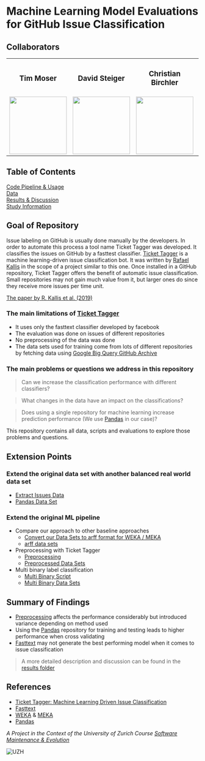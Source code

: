# Machine Learning Model Evaluations for GitHub Issue Classification



## Collaborators




<table style="width:100%; border-collapse:collapse; border: 0;">
  <tr>
    <td>
            <h3 align="center">Tim Moser</h3>
    </td>
    <td>
            <h3 align="center">David Steiger</h3>
    </td>
    <td>
            <h3 align="center">Christian Birchler</h3>
    </td>
    <td>
            <h3 align="center">Lara Fried</h3>
    </td>
    <td>
            <h3 align="center">Sebastiano Panichella</h3>
    </td>
    <td>
            <h3 align="center">Rafael Kallis</h3>
    </td>
  </tr>
  <tr>
    <td>
            <img src="https://avatars0.githubusercontent.com/u/56076095?s=460&u=b18b975c4570628eee4fa5d24439c384f1f70c6c&v=4" width="150" />
    </td>
    <td>
            <img src="https://avatars2.githubusercontent.com/u/55451472?s=460&u=0728bfc37d68f34357ac2825ae14a4af715c6ebd&v=4" width="150" />
    </td>
    <td>
            <img src="https://avatars0.githubusercontent.com/u/33133633?s=460&u=0c04c3ba77c1a999f0d087646c38b4902a1c665a&v=4" width="150" />
    </td>
    <td>
            <img src="https://avatars3.githubusercontent.com/u/34027454?s=460&v=4" width="150" />
    </td>
    <td>
            <img src="https://avatars1.githubusercontent.com/u/5339914?s=460&u=ea140c59718ae85b6b33fa97cabb4232a084f30a&v=4" width="150" />
    </td>
    <td>
            <img src="https://avatars3.githubusercontent.com/u/9661903?s=460&u=ae6e33f486ad0fed762cb7d8f1e07d4540130b27&v=4" width="150" />
    </td>
  </tr>
</table>


## Table of Contents
[Code Pipeline & Usage](./code-pipeline)  
[Data](./datasets)  
[Results & Discussion](./results)  
[Study Information](./study)

## Goal of Repository
Issue labeling on GitHub is usually done manually by the developers. In order to automate this process a tool name Ticket Tagger was developed. It classifies the issues on GitHub by a fasttest classifier. [Ticket Tagger](https://github.com/rafaelkallis/ticket-tagger/tree/master/src) is a machine learning-driven issue classification bot. It was written by [Rafael Kallis](https://github.com/rafaelkallis) in the scope of a project similar to this one. Once installed in a GitHub repository, Ticket Tagger offers the benefit of automatic issue classification. Small repositories may not gain much value from it, but larger ones do since they receive more issues per time unit.

[The paper by R. Kallis et al. (2019)](https://doi.org/10.1109/ICSME.2019.00070)   

### The main limitations of [Ticket Tagger](https://github.com/rafaelkallis/ticket-tagger/tree/master/src)
- It uses only the fasttext classifier developed by facebook
- The evaluation was done on issues of different repositories
- No preprocessing of the data was done
- The data sets used for training come from lots of different repositories by fetching data using [Google Big Query GitHub Archive](https://codelabs.developers.google.com/codelabs/bigquery-github#0)

### The main problems or questions we address in this repository 
>Can we increase the classification performance with different classifiers?

>What changes in the data have an impact on the classifications?

>Does using a single repository for machine learning increase prediction performance (We use [Pandas](https://github.com/pandas-dev/pandas) in our case)?

This repository contains all data, scripts and evaluations to explore those problems and questions.

## Extension Points  
### Extend the original data set with another balanced real world data set  
* [Extract Issues Data](./code-pipeline/README.md)
* [Pandas Data Set](./datasets/README.md)
### Extend the original ML pipeline
* Compare our approach to other baseline approaches
    * [Convert our Data Sets to arff format for WEKA / MEKA](./code-pipeline/README.md)
    * [arff data sets](./datasets/README.md)
* Preprocessing with Ticket Tagger
    * [Preprocessing](./code-pipeline/README.md)
    * [Preprocessed Data Sets](./datasets/README.md)
* Multi binary label classification
    * [Multi Binary Script](./code-pipeline/README.md)
    * [Multi Binary Data Sets](./datasets/README.md)

## Summary of Findings

- [Preprocessing](./code-pipeline/stemming) affects the performance considerably but introduced variance depending on method used
- Using the [Pandas](https://pandas.pydata.org/) repository for training and testing leads to higher performance when cross validating
- [Fasttext](https://fasttext.cc/) may not generate the best performing model when it comes to issue classification

> A more detailed description and discussion can be found in the [results folder](./results)



## References

 
- [Ticket Tagger: Machine Learning Driven Issue Classification](https://doi.org/10.1109/ICSME.2019.00070)  
- [Fasttext](https://fasttext.cc/)  
- [WEKA](https://www.cs.waikato.ac.nz/ml/weka/) & [MEKA](https://waikato.github.io/meka/)  
- [Pandas](https://pandas.pydata.org/)  

*A Project in the Context of the University of Zurich Course [Software Maintenance & Evolution](https://www.ifi.uzh.ch/en/seal/teaching/courses/sme.html)*

![UZH](https://www.uzh.ch/cmsssl/terrific/modules/Logo/img/uzh_logo_e_pos_web_main.jpg)



